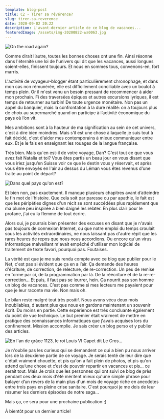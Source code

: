 ```yaml
---
template: blog-post
title: C2 - Tirer sa révérence?
slug: tirer-sa-reverence
date: 2020-09-02 20:22
description: L'avant-dernier article de ce blog de vacances...
featuredImage: /assets/img-20200822-wa0063.jpg
---
```

![](/assets/img-20200821-wa0046.jpg "On the road again?")

Comme dirait l’autre, toutes les bonnes choses ont une fin. Ainsi résonne dans l'éternité une loi de l'univers qui dit que les vacances, aussi longues soient-elles, finissent toujours. Et nous en sommes tous, convenons-en, fort marris.

L'activité de voyageur-blogger étant particulièrement chronophage, et dans mon cas non rémunérée, elle est difficilement conciliable avec un boulot à temps plein. Or il m'est venu un besoin pressant de recommencer à aider mon prochain. Fi des traversées épiques et autres excursions lyriques, il est temps de retourner au turbin! De toute urgence monétaire. Non pas un appel du banquier, mais la confrontation à la dure réalité: on a toujours plus de choix au supermarché quand on participe à l’activité économique du pays où l’on vit.

Mes ambitions sont à la hauteur de ma signification au sein de cet univers, c'est à dire bien moindres. Mais s'il est une chose à laquelle je suis tout à fait décidé, c'est d'aider mes contemporains à mieux communiquer entre eux. Et je le fais en enseignant les rouages de la langue française.

Très bien. Mais qu'en est-il de votre voyage, Dan? C'est tout ce que vous avez fait Natalia et toi? Vous êtes partis un beau jour en vous disant que vous iriez jusqu’en Suisse voir ce que le destin vous y réservait, et après vous être envoyés en l'air au dessus du Léman vous êtes revenus d'une traite au point de départ?

![](/assets/img-20200804-wa0041.jpg "Dans quel pays qu'on est?")

Et bien non, pas exactement. Il manque plusieurs chapitres avant d’atteindre le fin mot de l'histoire. Que cela soit par paresse ou par apathie, le fait est que les péripéties dignes d'un récit se sont succédées plus rapidement que ma plume peu inspirée a bien daigné les relater. En plus clair pour le profane, j'ai eu la flemme de tout écrire.

Alors oui, je pourrais bien présenter des excuses en disant que je n'avais pas toujours de connexion Internet, ou que notre emploi du temps croulait sous les activités extraordinaires, ne nous laissant pas d'autre répit que les rares heures de repos que nous nous accordions. Ou encore qu'un virus informatique malveillant m'avait empêché d'utiliser mon logiciel de traitement de texte favori, pourquoi pas. Foutaises.

La vérité est que je me suis rendu compte avec ce blog que publier pour le Net, c'est pas si évident que ça en a l’air. Ça demande des heures d'écriture, de correction, de relecture, de re-correction. Un peu de remise en forme par ci, de la programmation par là. De la réécriture et de la re-re-correction... Et puis, il faut pas se leurrer, hein. Ça nourrit pas son homme un blog de vacances. C’est pas comme si mes lecteurs me payaient pour que je leur raconte ma vie. Non mais oh.

Le bilan reste malgré tout très positif. Nous avons vécu deux mois inoubliables, d'autant plus que nous en gardons maintenant un souvenir écrit. Du moins en partie. Cette expérience est très concluante également du point de vue technique. Le but premier était vraiment de mettre en pratique des connaissances informatiques que j'avais acquises lors du confinement. Mission accomplie. Je sais créer un blog perso et y publier des articles.

![](/assets/img-20200821-wa0072.jpg "En l'an de grâce 1123, le roi Louis VI Capet dit Le Gros...")



Je n'oublie pas les curieux qui se demandent ce qui a bien pu nous arriver lors de la deuxième partie de ce voyage. Je serais tenté de leur dire que c'était vraiment chouette, et pis qu'on a fait plein de photos, et pis qu’on attend qu’une chose et c’est de pouvoir repartir en vacances et pis... ce serait tout. Mais Je crois que les personnes qui ont suivi ce blog de près pendant ces deux mois d'été méritent mieux qu'une simple phrase pour balayer d’un revers de la main plus d'un mois de voyage riche en anecdotes entre trois pays en pleine crise sanitaire. C'est pourquoi je me dois de leur résumer les derniers épisodes de notre saga...

Mais ça, ce sera pour une prochaine publication ;)

À bientôt pour un dernier article!